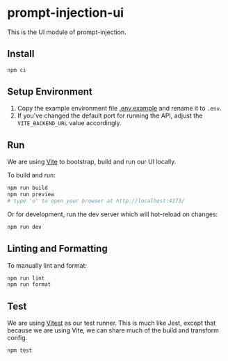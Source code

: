 # prompt-injection-ui

This is the UI module of prompt-injection.

## Install

```bash
npm ci
```

## Setup Environment

1. Copy the example environment file [.env.example](.env.example) and rename it to `.env`.
1. If you've changed the default port for running the API, adjust the `VITE_BACKEND_URL` value accordingly.

## Run

We are using [Vite](https://vitejs.dev/) to bootstrap, build and run our UI locally.

To build and run:

```bash
npm run build
npm run preview
# type 'o' to open your browser at http://localhost:4173/
```

Or for development, run the dev server which will hot-reload on changes:

```bash
npm run dev
```

## Linting and Formatting

To manually lint and format:

```bash
npm run lint
npm run format
```

## Test

We are using [Vitest](https://vitest.dev/) as our test runner. This is much like Jest, except that because we are using
Vite, we can share much of the build and transform config.

```bash
npm test
```
